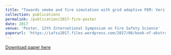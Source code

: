```yaml
---
title: "Towards smoke and fire simulation with grid adaptive FEM: Verification of the flow solver"
collection: publications
permalink: /publication/2017-fire-poster
date: 2017
venue: 'Poster, 12th International Symposium on Fire Safety Science'
paperurl: 'https://iafss2017.files.wordpress.com/2017/06/book-of-abstract-posters-klar.pdf'
---
```


<a href='https://iafss2017.files.wordpress.com/2017/06/book-of-abstract-posters-klar.pdf'>Download paper here</a>
